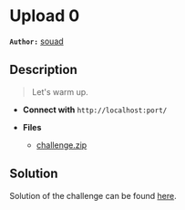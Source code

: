 # Upload 0

**`Author:`** [souad](https://github.com/SouadSEBAA)

## Description

> Let's warm up.



- **Connect with** `http://localhost:port/`

- **Files** 
 	- [challenge.zip](challenge.zip)

## Solution
Solution of the challenge can be found [here](solution/).

